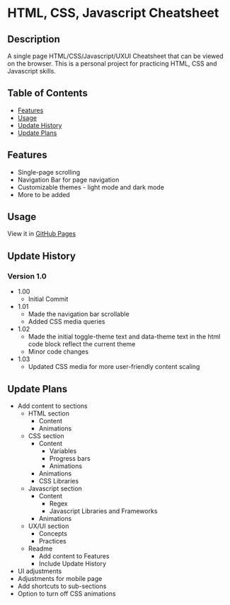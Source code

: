 # HTML, CSS, Javascript Cheatsheet

## Description
A single page HTML/CSS/Javascript/UXUI Cheatsheet that can be viewed on the browser. This is a personal project for practicing HTML, CSS and Javascript skills.

## Table of Contents
- [Features](#features)
- [Usage](#usage)
- [Update History](#update-history)
- [Update Plans](#update-plans)

## Features 
* Single-page scrolling
* Navigation Bar for page navigation
* Customizable themes - light mode and dark mode
* More to be added

## Usage
View it in [GitHub Pages](https://tlam-dev.github.io/frontend-cheatsheet/)

## Update History <a name="update-history"></a>
### Version 1.0
* 1.00
    * Initial Commit
* 1.01
    * Made the navigation bar scrollable
    * Added CSS media queries
* 1.02
    * Made the initial toggle-theme text and data-theme text in the html code block reflect the current theme
    * Minor code changes
* 1.03
    * Updated CSS media for more user-friendly content scaling

## Update Plans <a name="update-plans"></a>
* Add content to sections
    * HTML section
        * Content
        * Animations
    * CSS section
        * Content
            * Variables
            * Progress bars
            * Animations
        * Animations
        * CSS Libraries
    * Javascript section
        * Content
            * Regex
            * Javascript Libraries and Frameworks
        * Animations
    * UX/UI section
        * Concepts
        * Practices
    * Readme
        * Add content to Features
        * Include Update History
* UI adjustments
* Adjustments for mobile page
* Add shortcuts to sub-sections
* Option to turn off CSS animations